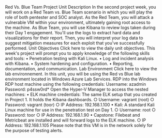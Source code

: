 Red Vs. Blue Team Project
Unit Description
In the second project week, you will work on a Red Team vs. Blue Team scenario in which you will play the role of both pentester and SOC analyst.
As the Red Team, you will attack a vulnerable VM within your environment, ultimately gaining root access to the machine. As Blue Team, you will use Kibana to review logs taken during their Day 1 engagement. You'll use the logs to extract hard data and visualizations for their report.
Then, you will interpret your log data to suggest mitigation measures for each exploit that you've successfully performed.
Unit Objectives
Click here to view the daily unit objectives. 
This week's project will prompt you to apply knowledge of the following skills and tools:
	• Penetration testing with Kali Linux.
	• Log and incident analysis with Kibana.
	• System hardening and configuration.
	• Reporting, documentation, and communication.
Lab Environment
Click here to view the lab environnement. 
In this unit, you will be using the Red vs Blue lab environment located in Windows Azure Lab Services. RDP into the Windows RDP host machine using the following credentials:
Username: azadmin Password: p4ssw0rd*
Open the Hyper-V Manager to access the nested machines:
	• ELK machine credentials: The same ELK setup that you created in Project 1. It holds the Kibana dashboards.
		○ Username: vagrant (root)
		○ Password: vagrant  (toor)
		○ IP Address: 192.168.1.100 
	• Kali: A standard Kali Linux machine for use in the penetration test on Day 1.
		○ Username: root 
		○ Password: toor 
		○ IP Address: 192.168.1.90 
	• Capstone: Filebeat and Metricbeat are installed and will forward logs to the ELK machine.
		○ IP Address: 192.168.1.105 
Please note that this VM is in the network solely for the purpose of testing alerts.

